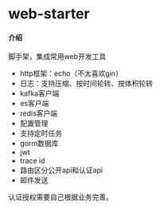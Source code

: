 # web-starter

#### 介绍
脚手架，集成常用web开发工具
- http框架：echo（不太喜欢gin）
- 日志：支持压缩、按时间轮转、按体积轮转
- kafka客户端
- es客户端
- redis客户端
- 配置管理
- 支持定时任务
- gorm数据库
- jwt
- trace id
- 路由区分公开api和认证api
- 邮件发送

认证授权需要自己根据业务完善。
